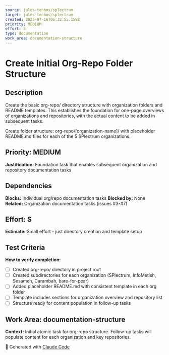 ```yaml
---
source: jules-tenbos/splectrum
target: jules-tenbos/splectrum
created: 2025-07-16T06:32:55.159Z
priority: MEDIUM
effort: S
type: documentation
work_area: documentation-structure
---
```


# Create Initial Org-Repo Folder Structure

## Description
Create the basic org-repo/ directory structure with organization folders and README templates. This establishes the foundation for one-page overviews of organizations and repositories, with the actual content to be added in subsequent tasks.

Create folder structure: org-repo/[organization-name]/ with placeholder README.md files for each of the 5 SPlectrum organizations.

## Priority: MEDIUM
**Justification:** Foundation task that enables subsequent organization and repository documentation tasks

## Dependencies
**Blocks:** Individual org/repo documentation tasks
**Blocked by:** None
**Related:** Organization documentation tasks (issues #3-#7)

## Effort: S
**Estimate:** Small effort - just directory creation and template setup

## Test Criteria
**How to verify completion:**
- [ ] Created org-repo/ directory in project root
- [ ] Created subdirectories for each organization (SPlectrum, InfoMetish, Sesameh, Carambah, bare-for-pear)
- [ ] Added placeholder README.md with consistent template in each org folder
- [ ] Template includes sections for organization overview and repository list
- [ ] Structure ready for content population in follow-up tasks

## Work Area: documentation-structure
**Context:** Initial atomic task for org-repo structure. Follow-up tasks will populate content for each organization and key repositories.

🤖 Generated with [Claude Code](https://claude.ai/code)
